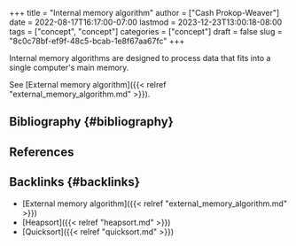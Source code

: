 +++
title = "Internal memory algorithm"
author = ["Cash Prokop-Weaver"]
date = 2022-08-17T16:17:00-07:00
lastmod = 2023-12-23T13:00:18-08:00
tags = ["concept", "concept"]
categories = ["concept"]
draft = false
slug = "8c0c78bf-ef9f-48c5-bcab-1e8f67aa67fc"
+++

Internal memory algorithms are designed to process data that fits into a single computer's main memory.

See [External memory algorithm]({{< relref "external_memory_algorithm.md" >}}).


## Bibliography {#bibliography}

## References

<style>.csl-entry{text-indent: -1.5em; margin-left: 1.5em;}</style><div class="csl-bib-body">
</div>



## Backlinks {#backlinks}

-   [External memory algorithm]({{< relref "external_memory_algorithm.md" >}})
-   [Heapsort]({{< relref "heapsort.md" >}})
-   [Quicksort]({{< relref "quicksort.md" >}})
